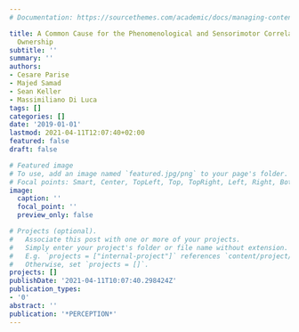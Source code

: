 ```yaml
---
# Documentation: https://sourcethemes.com/academic/docs/managing-content/

title: A Common Cause for the Phenomenological and Sensorimotor Correlates of Limb
  Ownership
subtitle: ''
summary: ''
authors:
- Cesare Parise
- Majed Samad
- Sean Keller
- Massimiliano Di Luca
tags: []
categories: []
date: '2019-01-01'
lastmod: 2021-04-11T12:07:40+02:00
featured: false
draft: false

# Featured image
# To use, add an image named `featured.jpg/png` to your page's folder.
# Focal points: Smart, Center, TopLeft, Top, TopRight, Left, Right, BottomLeft, Bottom, BottomRight.
image:
  caption: ''
  focal_point: ''
  preview_only: false

# Projects (optional).
#   Associate this post with one or more of your projects.
#   Simply enter your project's folder or file name without extension.
#   E.g. `projects = ["internal-project"]` references `content/project/deep-learning/index.md`.
#   Otherwise, set `projects = []`.
projects: []
publishDate: '2021-04-11T10:07:40.298424Z'
publication_types:
- '0'
abstract: ''
publication: '*PERCEPTION*'
---
```

